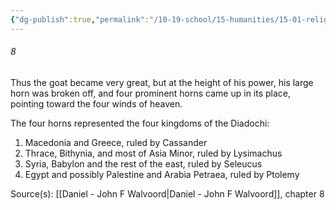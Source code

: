 ```yaml
---
{"dg-publish":true,"permalink":"/10-19-school/15-humanities/15-01-religion/bib-235/the-four-horns/","created":"2023-10-03","updated":"2024-02-16"}
---
```




<div class="transclusion internal-embed is-loaded"><div class="markdown-embed">



###### 8
Thus the goat became very great, but at the height of his power, his large horn was broken off, and four prominent horns came up in its place, pointing toward the four winds of heaven.

</div></div>


The four horns represented the four kingdoms of the Diadochi:
1. Macedonia and Greece, ruled by Cassander
2. Thrace, Bithynia, and most of Asia Minor, ruled by Lysimachus
3. Syria, Babylon and the rest of the east, ruled by Seleucus
4. Egypt and possibly Palestine and Arabia Petraea, ruled by Ptolemy

Source(s): [[Daniel - John F Walvoord\|Daniel - John F Walvoord]], chapter 8
